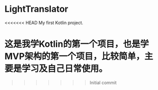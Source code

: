 # LightTranslator
<<<<<<< HEAD
My first Kotlin project.

这是我学Kotlin的第一个项目，也是学MVP架构的第一个项目，比较简单，主要是学习及自己日常使用。
=======
>>>>>>> Initial commit
